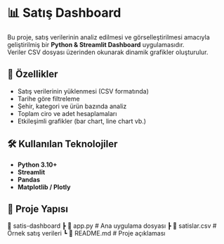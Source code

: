 # 📊 Satış Dashboard

Bu proje, satış verilerinin analiz edilmesi ve görselleştirilmesi amacıyla geliştirilmiş bir **Python & Streamlit Dashboard** uygulamasıdır.  
Veriler CSV dosyası üzerinden okunarak dinamik grafikler oluşturulur.

## 🚀 Özellikler
- Satış verilerinin yüklenmesi (CSV formatında)  
- Tarihe göre filtreleme  
- Şehir, kategori ve ürün bazında analiz  
- Toplam ciro ve adet hesaplamaları  
- Etkileşimli grafikler (bar chart, line chart vb.)  

## 🛠️ Kullanılan Teknolojiler
- **Python 3.10+**  
- **Streamlit**  
- **Pandas**  
- **Matplotlib / Plotly**  

## 📂 Proje Yapısı
📁 satis-dashboard
┣ 📄 app.py # Ana uygulama dosyası
┣ 📄 satislar.csv # Örnek satış verileri
┗ 📄 README.md # Proje açıklaması
